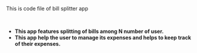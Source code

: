This is code file of bill splitter app

</br>
<ul>
<li><b>This app features splitting of bills among N number of user.</b</li>
</br>
<li><b>This app help the user to manage its expenses and helps to keep track of their expenses.</b></li>
 </ul>
